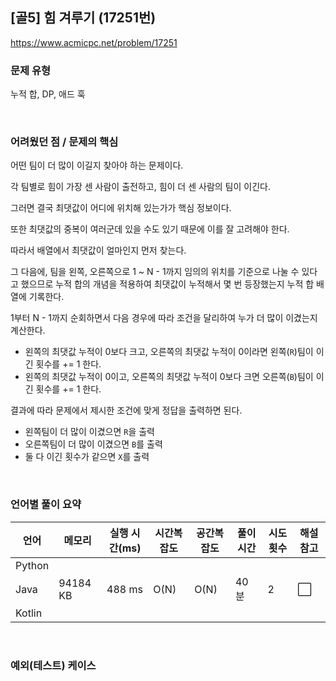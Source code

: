 ## [골5] 힘 겨루기 (17251번)

https://www.acmicpc.net/problem/17251

### 문제 유형

누적 합, DP, 애드 훅

<br>

### 어려웠던 점 / 문제의 핵심

어떤 팀이 더 많이 이길지 찾아야 하는 문제이다.

각 팀별로 힘이 가장 센 사람이 출전하고, 힘이 더 센 사람의 팀이 이긴다.

그러면 결국 최댓값이 어디에 위치해 있는가가 핵심 정보이다.

또한 최댓값의 중복이 여러군데 있을 수도 있기 때문에 이를 잘 고려해야 한다.

따라서 배열에서 최댓값이 얼마인지 먼저 찾는다.

그 다음에, 팀을 왼쪽, 오른쪽으로 1 ~ N - 1까지 임의의 위치를 기준으로 나눌 수 있다고 했으므로 누적 합의 개념을 적용하여 최댓값이 누적해서 몇 번 등장했는지 누적 합 배열에 기록한다.

1부터 N - 1까지 순회하면서 다음 경우에 따라 조건을 달리하여 누가 더 많이 이겼는지 계산한다.

- 왼쪽의 최댓값 누적이 0보다 크고, 오른쪽의 최댓값 누적이 0이라면 왼쪽(`R`)팀이 이긴 횟수를 += 1 한다.
- 왼쪽의 최댓값 누적이 0이고, 오른쪽의 최댓값 누적이 0보다 크면 오른쪽(`B`)팀이 이긴 횟수를 += 1 한다.

결과에 따라 문제에서 제시한 조건에 맞게 정답을 출력하면 된다.

- 왼쪽팀이 더 많이 이겼으면 `R`을 출력
- 오른쪽팀이 더 많이 이겼으면 `B`를 출력
- 둘 다 이긴 횟수가 같으면 `X`를 출력

<br>

### 언어별 풀이 요약

| 언어   | 메모리   | 실행 시간(ms) | 시간복잡도 | 공간복잡도 | 풀이 시간 | 시도 횟수 | 해설 참고            |
| ------ | -------- | ------------- | ---------- | ---------- | --------- | --------- | -------------------- |
| Python |          |               |            |            |           |           |                      |
| Java   | 94184 KB | 488 ms        | O(N)       | O(N)       | 40 분     | 2         | :white_large_square: |
| Kotlin |          |               |            |            |           |           |                      |

<br>

### 예외(테스트) 케이스

```
```

